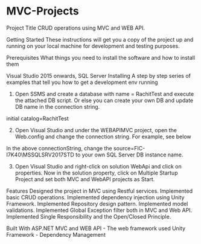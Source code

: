 # MVC-Projects

Project Title
CRUD operations using MVC and WEB API.

Getting Started
These instructions will get you a copy of the project up and running on your local machine for development and testing purposes.

Prerequisites
What things you need to install the software and how to install them

Visual Studio 2015 onwards, SQL Server 
Installing
A step by step series of examples that tell you how to get a development env running

1. Open SSMS and create a database with name = RachitTest and execute the attached DB script.
   Or else you can create your own DB and update DB name in the connection string.

<connectionStrings>
    <add name="RachitTestEntities" connectionString="metadata=res://*/Models.DBModels.csdl|res://*/Models.DBModels.ssdl|res://*/Models.DBModels.msl;provider=System.Data.SqlClient;provider connection string=&quot;data source=FIC-I7K40\MSSQLSRV2017STD;initial catalog=RachitTest;integrated security=True;MultipleActiveResultSets=True;App=EntityFramework&quot;" providerName="System.Data.EntityClient" />
  </connectionStrings>
  
  initial catalog=RachitTest


2. Open Visual Studio and under the WEBAPIMVC project, open the Web.config and change the connection string. For example, see below

<connectionStrings>
    <add name="RachitTestEntities" connectionString="metadata=res://*/Models.DBModels.csdl|res://*/Models.DBModels.ssdl|res://*/Models.DBModels.msl;provider=System.Data.SqlClient;provider connection string=&quot;data source=FIC-I7K40\MSSQLSRV2017STD;initial catalog=RachitTest;integrated security=True;MultipleActiveResultSets=True;App=EntityFramework&quot;" providerName="System.Data.EntityClient" />
  </connectionStrings>


In the above connectionString, change the source=FIC-I7K40\MSSQLSRV2017STD to your own SQL Server DB instance name.


3. Open Visual Studio and right-click on solution WebApi and click on properties.
    Now in the solution property, click on Multiple Startup Project and set both MVC and WebAPI projects as Start.
    
Features
  Designed the project in MVC using Restful services.
  Implemented basic CRUD operations.
  Implemented dependency injection using Unity Framework.
  Implemented Repository design pattern.
  Implemented model validations.
  Implemented Global Exception filter both in MVC and Web API.
  Implemented Single Responsibility and the Open/Closed Principle.

 

Built With
ASP.NET MVC and WEB API - The web framework used
Unity Framework - Dependency Management    
